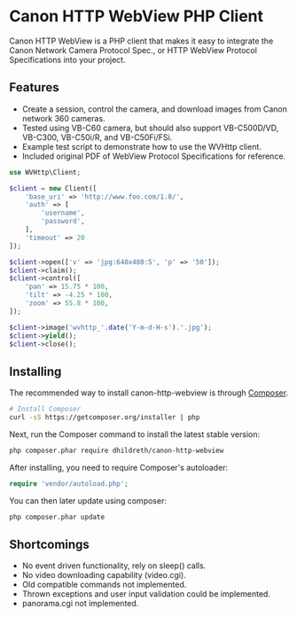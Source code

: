 Canon HTTP WebView PHP Client
=============================

Canon HTTP WebView is a PHP client that makes it easy to integrate the Canon
Network Camera Protocol Spec., or HTTP WebView Protocol Specifications into your
project.

## Features

- Create a session, control the camera, and download images from Canon network 360 cameras.
- Tested using VB-C60 camera, but should also support VB-C500D/VD, VB-C300, VB-C50i/R, and VB-C50Fi/FSi.
- Example test script to demonstrate how to use the WVHttp client.
- Included original PDF of WebView Protocol Specifications for reference.

```php
use WVHttp\Client;

$client = new Client([
    'base_uri' => 'http://www.foo.com/1.0/',
    'auth' => [
        'username',
        'password',
    ],
    'timeout' => 20
]);

$client->open(['v' => 'jpg:640x480:5', 'p' => '50']);
$client->claim();
$client->control([
    'pan' => 15.75 * 100,
    'tilt' => -4.25 * 100,
    'zoom' => 55.8 * 100,
]);

$client->image('wvhttp_'.date('Y-m-d-H-s').'.jpg');
$client->yield();
$client->close();
```

## Installing

The recommended way to install canon-http-webview is through
[Composer](http://getcomposer.org).

```bash
# Install Composer
curl -sS https://getcomposer.org/installer | php
```

Next, run the Composer command to install the latest stable version:

```bash
php composer.phar require dhildreth/canon-http-webview
```

After installing, you need to require Composer's autoloader:

```php
require 'vendor/autoload.php';
```

You can then later update using composer:

 ```bash
php composer.phar update
 ```


## Shortcomings

- No event driven functionality, rely on sleep() calls.
- No video downloading capability (video.cgi).
- Old compatible commands not implemented.
- Thrown exceptions and user input validation could be implemented.
- panorama.cgi not implemented.
